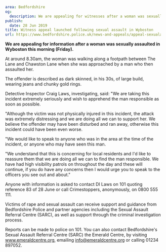 ```yaml
area: Bedfordshire
og:
  description: We are appealing for witnesses after a woman was sexually assaulted as she walked in Wyboston this morning (Friday).
publish:
  date: 28 Jun 2019
title: Witness appeal launched following sexual assault in Wyboston
url: https://www.bedfordshire.police.uk/news-and-appeals/appeal-sexualassault-wyboston-june2019
```

**We are appealing for information after a woman was sexually assaulted in Wyboston this morning (Friday).**

At around 8.30am, the woman was walking along a footpath between The Lane and Chawston Lane when she was approached by a man who then assaulted her.

The offender is described as dark skinned, in his 30s, of large build, wearing jeans and chunky gold rings.

Detective Inspector Craig Laws, investigating, said: "We are taking this incident extremely seriously and wish to apprehend the man responsible as soon as possible.

"Although the victim was not physically injured in this incident, the attack was extremely distressing and we are doing all we can to support her. We believe the offender may have been disturbed and ran away, otherwise this incident could have been even worse.

"We would like to speak to anyone who was in the area at the time of the incident, or anyone who may have seen this man.

"We understand that this is concerning for local residents and I'd like to reassure them that we are doing all we can to find the man responsible. We have had high visibility patrols on throughout the day and these will continue, if you do have any concerns then I would urge you to speak to the officers you see out and about."

Anyone with information is asked to contact DI Laws on 101 quoting reference 83 of 28 June or call Crimestoppers, anonymously, on 0800 555 111.

Victims of rape and sexual assault can receive support and guidance from Bedfordshire Police and partner agencies including the Sexual Assault Referral Centre (SARC), as well as support through the criminal investigation process.

Reports can be made to police on 101. You can also contact Bedfordshire's Sexual Assault Referral Centre (SARC) the Emerald Centre, by visiting www.emeraldcentre.org, emailing info@emeraldcentre.org or calling 01234 897052.
